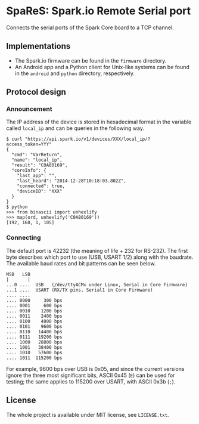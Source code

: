 SpaReS: Spark.io Remote Serial port
===================================

Connects the serial ports of the Spark Core board to a TCP channel.

Implementations
---------------

 - The Spark.io firmware can be found in the `firmware` directory.
 - An Android app and a Python client for Unix-like systems can be
   found in the `android` and `python` directory, respectively.

Protocol design
---------------

### Announcement ###

The IP address of the device is stored in hexadecimal format in the
variable called `local_ip` and can be queries in the following way.

	$ curl "https://api.spark.io/v1/devices/XXX/local_ip/?access_token=YYY"
	{
	  "cmd": "VarReturn",
	  "name": "local_ip",
	  "result": "C0A80169",
	  "coreInfo": {
		"last_app": "",
		"last_heard": "2014-12-28T10:18:03.802Z",
		"connected": true,
		"deviceID": "XXX"
	  }
	}
	$ python
	>>> from binascii import unhexlify
	>>> map(ord, unhexlify('C0A80169'))
	[192, 168, 1, 105]

### Connecting ###

The default port is 42232 (the meaning of life + 232 for RS-232). The first
byte describes which port to use (USB, USART 1/2) along with the baudrate.
The available baud rates and bit patterns can be seen below.

	MSB   LSB
	|       |
	...0 ....  USB   (/dev/ttyACMx under Linux, Serial in Core Firmware)
	...1 ....  USART (RX/TX pins, Serial1 in Core Firmware)
	.... ....
	.... 0000     300 bps
	.... 0001     600 bps
	.... 0010    1200 bps
	.... 0011    2400 bps
	.... 0100    4800 bps
	.... 0101    9600 bps
	.... 0110   14400 bps
	.... 0111   19200 bps
	.... 1000   28800 bps
	.... 1001   38400 bps
	.... 1010   57600 bps
	.... 1011  115200 bps

For example, 9600 bps over USB is 0x05, and since the current versions
ignore the three most significant bits, ASCII 0x45 (`E`) can be used for
testing; the same applies to 115200 over USART, with ASCII 0x3b (`;`).

License
-------

The whole project is available under MIT license, see `LICENSE.txt`.
